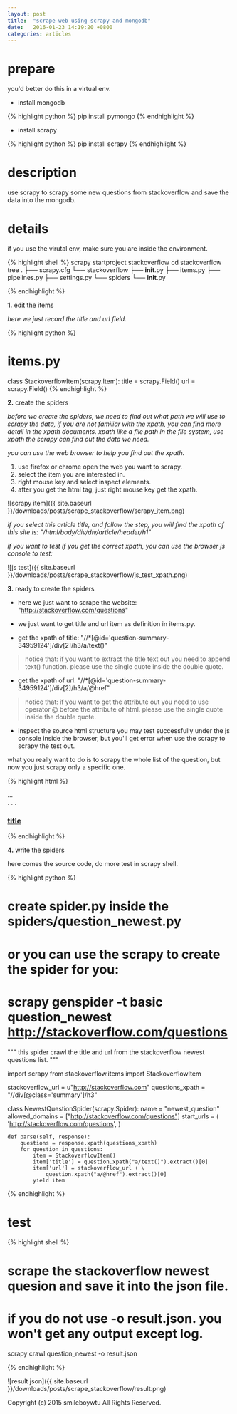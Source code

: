 ```yaml
---
layout: post
title:  "scrape web using scrapy and mongodb"
date:   2016-01-23 14:19:20 +0800
categories: articles
---
```


# prepare

you'd better do this in a virtual env.

* install mongodb

{% highlight python %}
    pip install pymongo
{% endhighlight %}

* install scrapy

{% highlight python %}
    pip install scrapy
{% endhighlight %}

# description

use scrapy to scrapy some new questions from stackoverflow and save the data into the mongodb.

# details

if you use the virutal env, make sure you are inside the environment.

{% highlight shell %}
    scrapy startproject stackoverflow
    cd stackoverflow
    tree .
    ├── scrapy.cfg
    └── stackoverflow
        ├── __init__.py
        ├── items.py
        ├── pipelines.py
        ├── settings.py
        └── spiders
            └── __init__.py

{% endhighlight %}

**1.** edit the items

*here we just record the title and url field.*

{% highlight python %}
# items.py
class StackoverflowItem(scrapy.Item):
    title = scrapy.Field()
    url = scrapy.Field()
{% endhighlight %}

**2.** create the spiders

*before we create the spiders, we need to find out what path
we will use to scrapy the data, if you are not familiar with
the xpath, you can find more detail in the xpath documents.
xpath like a file path in the file system, use xpath the
scrapy can find out the data we need.*

*you can use the web browser to help you find out the xpath.*

1. use firefox or chrome open the web you want to scrapy.
2. select the item you are interested in.
3. right mouse key and select inspect elements.
4. after you get the html tag, just right mouse key get the xpath.

![scrapy item]({{ site.baseurl }}/downloads/posts/scrape_stackoverflow/scrapy_item.png)

*if you select this article title, and follow the step, you will find
the xpath of this site is: "/html/body/div/div/article/header/h1"*

*if you want to test if you get the correct xpath, you can use the browser
js console to test:*

![js test]({{ site.baseurl }}/downloads/posts/scrape_stackoverflow/js_test_xpath.png)

**3.** ready to create the spiders

* here we just want to scrape the website:  
"http://stackoverflow.com/questions"
* we just want to get title and url item as definition in items.py.

* get the xpath of title:
"//\*[@id='question-summary-34959124']/div[2]/h3/a/text()"

> notice that: if you want to extract the title text out you need to append
text() function. please use the single quote inside the double quote.

* get the xpath of url:
"//\*[@id='question-summary-34959124']/div[2]/h3/a/@href"

> notice that: if you want to get the attribute out you need to use operator
@ before the attribute of html. please use the single quote inside
the double quote.

* inspect the source html structure
you may test successfully under the js console inside the browser, but you'll
get error when use the scrapy to scrapy the test out.

what you really want to do is to scrapy the whole list of the question, but now
you just scrapy only a specific one.

{% highlight html %}
<!-- question list -->
<div id="questions">
    <div class="question-summary"> ... </div>
    .
    .
    .
</div>

<!-- div for each question -->
<div class="summary">
    <h3>
        <a href="example.com">title</a>
    </h3>
</div>

{% endhighlight %}

**4.** write the spiders

here comes the source code, do more test in scrapy shell.

{% highlight python %}
# create spider.py inside the spiders/question_newest.py
# or you can use the scrapy to create the spider for you:
# scrapy genspider -t basic question_newest http://stackoverflow.com/questions
"""
    this spider crawl the title and url from the
    stackoverflow newest questions list.
"""

import scrapy
from stackoverflow.items import StackoverflowItem

stackoverflow_url = u"http://stackoverflow.com"
questions_xpath = "//div[@class='summary']/h3"


class NewestQuestionSpider(scrapy.Spider):
    name = "newest_question"
    allowed_domains = ["http://stackoverflow.com/questions"]
    start_urls = (
        'http://stackoverflow.com/questions',
    )

    def parse(self, response):
        questions = response.xpath(questions_xpath)
        for question in questions:
            item = StackoverflowItem()
            item['title'] = question.xpath("a/text()").extract()[0]
            item['url'] = stackoverflow_url + \
                question.xpath("a/@href").extract()[0]
            yield item

{% endhighlight %}

# test

{% highlight shell %}
# scrape the stackoverflow newest quesion and save it into the json file.
# if you do not use -o result.json. you won't get any output except log.
scrapy crawl question_newest -o result.json

{% endhighlight %}

![result json]({{ site.baseurl }}/downloads/posts/scrape_stackoverflow/result.png)

Copyright (c) 2015 smileboywtu All Rights Reserved.
